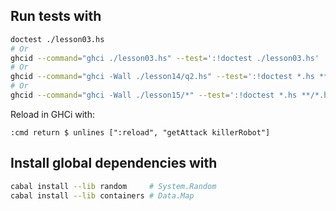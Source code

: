 ## Run tests with

```sh
doctest ./lesson03.hs
# Or
ghcid --command="ghci ./lesson03.hs" --test=':!doctest ./lesson03.hs'
# Or
ghcid --command="ghci -Wall ./lesson14/q2.hs" --test=':!doctest *.hs **/*.hs'
# Or
ghcid --command="ghci -Wall ./lesson15/*" --test=':!doctest *.hs **/*.hs'
```

Reload in GHCi with:

```ghci
:cmd return $ unlines [":reload", "getAttack killerRobot"]
```

## Install global dependencies with

```sh
cabal install --lib random     # System.Random
cabal install --lib containers # Data.Map
```

